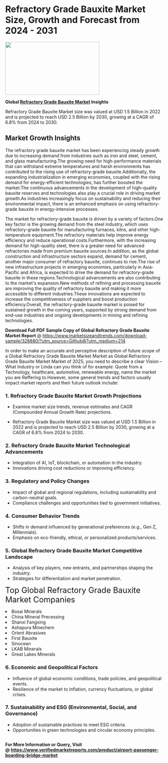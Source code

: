 <H1>Refractory Grade Bauxite Market Size, Growth and Forecast from 2024 - 2031</H1><img class="aligncenter size-medium wp-image-584254" src="https://thirdeyenews.in/wp-content/uploads/2024/09/Global-Market-Research-300x168.jpeg" alt="" width="300" height="168" /><p><strong>Global&nbsp;<a href="https://www.marketsizeandtrends.com/download-sample/328880/?utm_source=Github8j?utm_medium=214">Refractory Grade Bauxite Market</a> Insights</strong></p><p>Refractory Grade Bauxite Market size was valued at USD 1.5 Billion in 2022 and is projected to reach USD 2.5 Billion by 2030, growing at a CAGR of 6.8% from 2024 to 2030.</p><p><h2>Market Growth Insights</h2> <p>The refractory grade bauxite market has been experiencing steady growth due to increasing demand from industries such as iron and steel, cement, and glass manufacturing.The growing need for high-performance materials that can withstand extreme temperatures and harsh environments has contributed to the rising use of refractory-grade bauxite.Additionally, the expanding industrialization in emerging economies, coupled with the rising demand for energy-efficient technologies, has further boosted the market.The continuous advancements in the development of high-quality bauxite reserves and technologies also play a crucial role in driving market growth.As industries increasingly focus on sustainability and reducing their environmental impact, there is an enhanced emphasis on using refractory-grade bauxite in energy-intensive processes.</p> <p>The market for refractory-grade bauxite is driven by a variety of factors.One key factor is the growing demand from the steel industry, which uses refractory-grade bauxite for manufacturing furnaces, kilns, and other high-temperature equipment.The refractory materials help improve energy efficiency and reduce operational costs.Furthermore, with the increasing demand for high-quality steel, there is a greater need for advanced refractories made from premium bauxite sources.In addition, as the global construction and infrastructure sectors expand, demand for cement, another major consumer of refractory bauxite, continues to rise.The rise of new infrastructure projects in emerging economies, particularly in Asia-Pacific and Africa, is expected to drive the demand for refractory-grade bauxite in these regions.Technological advancements are also contributing to the market's expansion.New methods of refining and processing bauxite are improving the quality of refractory bauxite and making it more accessible to different industries.These innovations are expected to increase the competitiveness of suppliers and boost production efficiency.Overall, the refractory-grade bauxite market is poised for sustained growth in the coming years, supported by strong demand from end-use industries and ongoing developments in mining and refining technologies.</p> <p><span class=""><strong>Download Full PDF Sample Copy of Global Refractory Grade Bauxite Market Report</strong> @ <a href="https://www.marketsizeandtrends.com/download-sample/328880/?utm_source=Github8j?utm_medium=214" target="_blank">https://www.marketsizeandtrends.com/download-sample/328880/?utm_source=Github8j?utm_medium=214</a></span></p><p>In order to make an accurate and perceptive description of future scope of a Global&nbsp;Refractory Grade Bauxite Market Market as Global&nbsp;Refractory Grade Bauxite Market Market of 2025, you need to describe a clear Vision &ndash; What Industry or Linda can you think of for example: Quote from a Technology, healthcare, automotive, renewable energy, name the market you are Reffering to.However, some general trends and factors usually impact market reports and their future outlook include:</p><h3>1.&nbsp;<strong>Refractory Grade Bauxite Market Growth Projections</strong></h3><ul><li>Examine market size trends, revenue estimates and CAGR (Compounded Annual Growth Rate) projections.</li><li><p>Refractory Grade Bauxite Market size was valued at USD 1.5 Billion in 2022 and is projected to reach USD 2.5 Billion by 2030, growing at a CAGR of 6.8% from 2024 to 2030.</p></li></ul><h3>2.&nbsp;<strong>Refractory Grade Bauxite Market Technological Advancements</strong></h3><ul><li>Integration of AI, IoT, blockchain, or automation in the industry.</li><li>Innovations driving cost reductions or improving efficiency.</li></ul><h3>3.&nbsp;<strong>Regulatory and Policy Changes</strong></h3><ul><li>Impact of global and regional regulations, including sustainability and carbon-neutral goals.</li><li>Compliance challenges and opportunities tied to government initiatives.</li></ul><h3>4.&nbsp;<strong>Consumer Behavior Trends</strong></h3><ul><li>Shifts in demand influenced by generational preferences (e.g., Gen Z, Millennials).</li><li>Emphasis on eco-friendly, ethical, or personalized products/services.</li></ul><h3>5.&nbsp;<strong>Global Refractory Grade Bauxite Market Competitive Landscape</strong></h3><ul><li>Analysis of key players, new entrants, and partnerships shaping the industry.</li><li>Strategies for differentiation and market penetration.</li></ul><p data-pm-slice="1 1 []"><span style="color: inherit; font-family: inherit; font-size: 25px;">Top Global Refractory Grade Bauxite Market Companies</span></p><div class="" data-test-id=""><p><li>Bosai Minerals</li><li> China Mineral Precessing</li><li> Shanxi Fangxing</li><li> Ashapura Minechem</li><li> Orient Abrasives</li><li> First Bauxite</li><li> Sinocean</li><li> LKAB Minerals</li><li> Great Lakes Minerals</li></p></div><h3>6.&nbsp;<strong>Economic and Geopolitical Factors</strong></h3><ul><li>Influence of global economic conditions, trade policies, and geopolitical events.</li><li>Resilience of the market to inflation, currency fluctuations, or global crises.</li></ul><h3>7.&nbsp;<strong>Sustainability and ESG (Environmental, Social, and Governance)</strong></h3><ul><li>Adoption of sustainable practices to meet ESG criteria.</li><li>Opportunities in green technologies and circular economy principles.</li></ul><h2><strong style="font-size: 14px;">For More Information or Query, Visit @&nbsp;</strong><a style="background-color: #ffffff; font-size: 14px;" href="https://www.marketsizeandtrends.com/report/refractory-grade-bauxite-market/" target="_blank">https://www.verifiedmarketreports.com/product/airport-passenger-boarding-bridge-market</a></h2>
